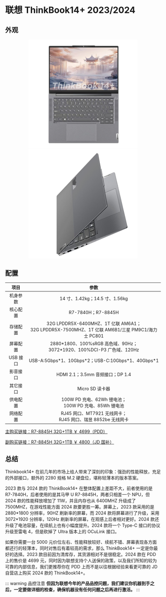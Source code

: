 # 联想 ThinkBook14+ 2023/2024

## 外观

<div style="margin: 0 auto; text-align: center; width: 70%"><img src="./assets/tb14+.png" /></div>

<div style="margin: 0 auto; text-align: center; width: 70%"><img src="./assets/tb14+ 1.png" /></div>

## 配置

|   项目   |                                         参数                                          |
| :------: | :-----------------------------------------------------------------------------------: |
| 机身参数 |                            14 寸、1.42kg；14.5 寸、1.56kg                             |
| 核心配置 |                                  R7-7840H；R7-8845H                                   |
| 存储配置 | 32G LPDDR5X-6400MHZ、1T 亿联 AM6A1；<br>32G LPDDR5X-7500MHZ、1T 亿联 AM6B1/三星 PM9C1/海力士 PC801 |
| 屏幕配置 |      2880\*1800、100%sRGB 高色域、90Hz；<br>3072\*1920、100%DCI-P3 广色域、120Hz      |
| USB 接口 |                 USB-A:5Gbps\*1、10Gbps\*2；USB-C:10Gbps\*1、40Gbps\*1                 |
| 影音接口 |                           HDMI 2.1；3.5mm 音频接口；DP 1.4                            |
| 其它接口 |                                    Micro SD 读卡器                                    |
| 供电配置 |               100W PD 充电、62Wh 锂电池；<br>100W PD 充电、85Wh 锂电池                |
| 网络配置 |            RJ45 网口、MT7921 无线网卡；<br>RJ45 网口、瑞昱 8852be 无线网卡            |

[主购买链接：R7-8845H 32G+1TB ￥ 4699（PDD）](https://mobile.yangkeduo.com/goods2.html?ps=2MHyjhttzZ)

[副购买链接：R7-8845H 32G+1TB ￥ 4800（JD 国补）](https://3.cn/2b-259z0)

## 总结

Thinkbook14+ 在前几年的市场上给人带来了深刻的印象：强劲的性能释放，充足的外部接口，额外的 2280 规格 M.2 硬盘位，堪称轻薄本的版本答案。

2023 款与 2024 款的 ThinkBook14+ 在整体配置上差距不大，前者使用的是 R7-7840H，后者使用的是其马甲 U R7-8845H，两者只相差一个 NPU，但 2024 款的性能释放增加了 11W，并且内存也从 6400MHZ 升级成了 7500MHZ，在游戏性能方面 2024 款要更胜一筹。屏幕上，2023 款采用的是 2880\*1800 分辨率，90HZ 刷新率的屏幕，而 2024 款将屏幕进行了升级，采用 3072\*1920 分辨率，120Hz 刷新率的屏幕，在观感上后者相对更好。2024 款还升级了电池容量，在续航上也有小幅度提升。2024 款将一个 Type-C 接口的协议升级至雷电 4，但是砍掉了 Ultra 版本上的 OCuLink 接口。

如果你需要一台 5000 元价位左右、性能释放较好、续航不错、屏幕表现各方面都还行的轻薄本，同时对售后有着较高的需求，那么 ThinkBook14+ 一定是你最好的选择。2023 款目前因为清库存，其货源相对不是很稳定。2024 款在 PDD 上的售价是 4699 元，同时因为联想支持个人送保的政策，以及我们所知的较为可靠的内部信息，我们更推荐你在 PDD 上而不是以往根据经验来看更可靠的 JD 自营店上购买 2024 款的 ThinkBook14+。

::: warning 品控注意
**但因为联想今年的产品品控问题，我们建议你机器到手之后，一定要做详细的检查，确保机器没有任何问题之后再进行激活。**
:::
